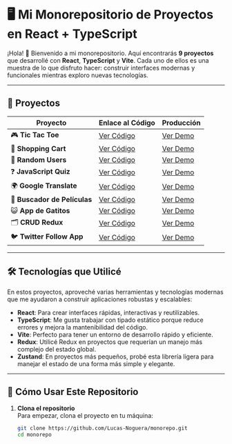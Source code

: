 # 🖥️ Mi Monorepositorio de Proyectos en React + TypeScript

¡Hola! 👋 Bienvenido a mi monorepositorio. Aquí encontrarás **9 proyectos** que desarrollé con **React**, **TypeScript** y **Vite**. Cada uno de ellos es una muestra de lo que disfruto hacer: construir interfaces modernas y funcionales mientras exploro nuevas tecnologías.

---

## 📜 Proyectos

| **Proyecto**                | **Enlace al Código**                                                                 | **Producción**                                                                 |
|-----------------------------|-------------------------------------------------------------------------------------|-------------------------------------------------------------------------------|
| 🎮 **Tic Tac Toe**          | [Ver Código](https://github.com/Lucas-Noguera/ProyectosReact/tree/main/projects/tic-tac-toe)   | [Ver Demo](https://proyectotictactoe26.netlify.app)                           |
| 🛒 **Shopping Cart**        | [Ver Código](https://github.com/Lucas-Noguera/ProyectosReact/tree/main/projects/shopping-cart) | [Ver Demo](https://shoppingcart26.netlify.app)                                |
| 👥 **Random Users**         | [Ver Código](https://github.com/Lucas-Noguera/ProyectosReact/tree/main/projects/prueba-tecnica-empresa-55k)| [Ver Demo](https://randomusers26.netlify.app)                                 |
| ❓ **JavaScript Quiz**      | [Ver Código](https://github.com/Lucas-Noguera/ProyectosReact/tree/main/projects/javascript-quiz) | [Ver Demo](https://javascriptquiz26.netlify.app)                              |
| 🌍 **Google Translate**     | [Ver Código](https://github.com/Lucas-Noguera/googletranslate26)                     | [Ver Demo](https://googletranslate26.vercel.app)                             |
| 🎥 **Buscador de Películas**| [Ver Código](https://github.com/Lucas-Noguera/buscadordepeliculas26)                 | [Ver Demo](https://buscadordepeliculas26.vercel.app)                         |
| 😺 **App de Gatitos**       | [Ver Código](https://github.com/Lucas-Noguera/pruebatecnica26)                       | [Ver Demo](https://pruebatecnica26.vercel.app)                               |
| 🗂️ **CRUD Redux**           | [Ver Código](https://github.com/Lucas-Noguera/crudredux26)                          | [Ver Demo](https://crudredux26.vercel.app)                                   |
| 🐦 **Twitter Follow App**   | [Ver Código](https://github.com/Lucas-Noguera/twitterfollow26)                       | [Ver Demo](https://twitterfollow26.vercel.app)                               |

---

## 🛠️ Tecnologías que Utilicé

En estos proyectos, aproveché varias herramientas y tecnologías modernas que me ayudaron a construir aplicaciones robustas y escalables:

- **React**: Para crear interfaces rápidas, interactivas y reutilizables.  
- **TypeScript**: Me gusta trabajar con tipado estático porque reduce errores y mejora la mantenibilidad del código.  
- **Vite**: Perfecto para tener un entorno de desarrollo rápido y eficiente.  
- **Redux**: Utilicé Redux en proyectos que requerían un manejo más complejo del estado global.  
- **Zustand**: En proyectos más pequeños, probé esta librería ligera para manejar el estado de una forma más simple y elegante.  

---

## 🚀 Cómo Usar Este Repositorio

1. **Clona el repositorio**  
   Para empezar, clona el proyecto en tu máquina:  
   ```bash
   git clone https://github.com/Lucas-Noguera/monorepo.git
   cd monorepo
